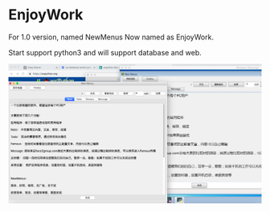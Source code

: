 
# EnjoyWork

For 1.0 version, named NewMenus
Now named as EnjoyWork.

Start support python3 and will support database and web.

![](image/enjoymenu.png)
